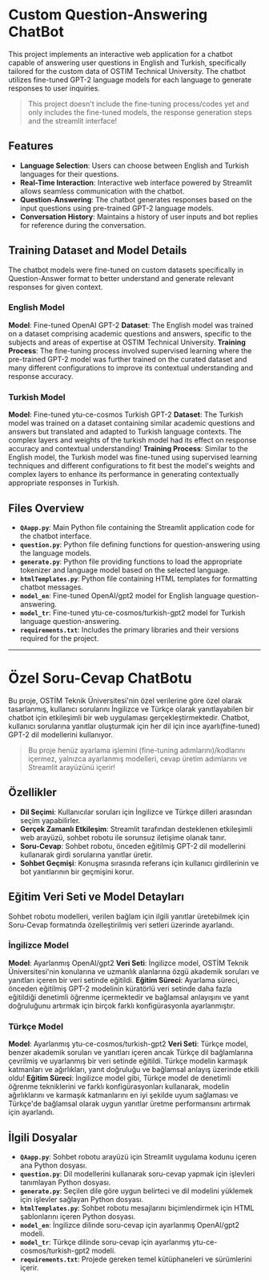 # Custom Question-Answering ChatBot


This project implements an interactive web application for a chatbot capable of answering user questions in English and Turkish, specifically tailored for the custom data of OSTIM Technical University. The chatbot utilizes fine-tuned GPT-2 language models for each language to generate responses to user inquiries.
> This project doesn't include the fine-tuning process/codes yet and only includes the fine-tuned models, the response generation steps and the streamlit interface!

## Features

- **Language Selection**: Users can choose between English and Turkish languages for their questions.
- **Real-Time Interaction**: Interactive web interface powered by Streamlit allows seamless communication with the chatbot.
- **Question-Answering**: The chatbot generates responses based on the input questions using pre-trained GPT-2 language models.
- **Conversation History**: Maintains a history of user inputs and bot replies for reference during the conversation.

## Training Dataset and Model Details
The chatbot models were fine-tuned on custom datasets specifically in Question-Answer format to better understand and generate relevant responses for given context.

### English Model
**Model**: Fine-tuned OpenAI GPT-2
**Dataset**: The English model was trained on a dataset comprising academic questions and answers, specific to the subjects and areas of expertise at OSTIM Technical University.
**Training Process**: The fine-tuning process involved supervised learning where the pre-trained GPT-2 model was further trained on the curated dataset and many different configurations to improve its contextual understanding and response accuracy.
### Turkish Model
**Model**: Fine-tuned ytu-ce-cosmos Turkish GPT-2
**Dataset**: The Turkish model was trained on a dataset containing similar academic questions and answers but translated and adapted to Turkish language contexts. The complex layers and weights of the turkish model had its effect on response accuracy and contextual understanding!
**Training Process**: Similar to the English model, the Turkish model was fine-tuned using supervised learning techniques and different configurations to fit best the model's weights and complex layers to enhance its performance in generating contextually appropriate responses in Turkish.

## Files Overview

- **`QAapp.py`**: Main Python file containing the Streamlit application code for the chatbot interface.
- **`question.py`**: Python file defining functions for question-answering using the language models.
- **`generate.py`**: Python file providing functions to load the appropriate tokenizer and language model based on the selected language.
- **`htmlTemplates.py`**: Python file containing HTML templates for formatting chatbot messages.
- **`model_en`**: Fine-tuned OpenAI/gpt2 model for English language question-answering.
- **`model_tr`**: Fine-tuned ytu-ce-cosmos/turkish-gpt2 model for Turkish language question-answering.
- **`requirements.txt`**: Includes the primary libraries and their versions required for the project.

--------------------------

# Özel Soru-Cevap ChatBotu


Bu proje, OSTİM Teknik Üniversitesi'nin özel verilerine göre özel olarak tasarlanmış, kullanıcı sorularını İngilizce ve Türkçe olarak yanıtlayabilen bir chatbot için etkileşimli bir web uygulaması gerçekleştirmektedir. Chatbot, kullanıcı sorularına yanıtlar oluşturmak için her dil için ince ayarlı(fine-tuned) GPT-2 dil modellerini kullanıyor.
> Bu proje henüz ayarlama işlemini (fine-tuning adımlarını)/kodlarını içermez, yalnızca ayarlanmış modelleri, cevap üretim adımlarını ve Streamlit arayüzünü içerir!

## Özellikler

- **Dil Seçimi**: Kullanıcılar soruları için İngilizce ve Türkçe dilleri arasından seçim yapabilirler.
- **Gerçek Zamanlı Etkileşim**: Streamlit tarafından desteklenen etkileşimli web arayüzü, sohbet robotu ile sorunsuz iletişime olanak tanır.
- **Soru-Cevap**: Sohbet robotu, önceden eğitilmiş GPT-2 dil modellerini kullanarak girdi sorularına yanıtlar üretir.
- **Sohbet Geçmişi**: Konuşma sırasında referans için kullanıcı girdilerinin ve bot yanıtlarının bir geçmişini korur.

## Eğitim Veri Seti ve Model Detayları
Sohbet robotu modelleri, verilen bağlam için ilgili yanıtlar üretebilmek için Soru-Cevap formatında özelleştirilmiş veri setleri üzerinde ayarlandı.

### İngilizce Model
**Model**: Ayarlanmış OpenAI/gpt2
**Veri Seti**: İngilizce model, OSTİM Teknik Üniversitesi'nin konularına ve uzmanlık alanlarına özgü akademik soruları ve yanıtları içeren bir veri setinde eğitildi.
**Eğitim Süreci**: Ayarlama süreci, önceden eğitilmiş GPT-2 modelinin küratörlü veri setinde daha fazla eğitildiği denetimli öğrenme içermektedir ve bağlamsal anlayışını ve yanıt doğruluğunu artırmak için birçok farklı konfigürasyonla ayarlanmıştır.
### Türkçe Model
**Model**: Ayarlanmış ytu-ce-cosmos/turkish-gpt2
**Veri Seti**: Türkçe model, benzer akademik soruları ve yanıtları içeren ancak Türkçe dil bağlamlarına çevrilmiş ve uyarlanmış bir veri setinde eğitildi. Türkçe modelin karmaşık katmanları ve ağırlıkları, yanıt doğruluğu ve bağlamsal anlayış üzerinde etkili oldu!
**Eğitim Süreci**: İngilizce model gibi, Türkçe model de denetimli öğrenme tekniklerini ve farklı konfigürasyonları kullanarak, modelin ağırlıklarını ve karmaşık katmanlarını en iyi şekilde uyum sağlaması ve Türkçe'de bağlamsal olarak uygun yanıtlar üretme performansını artırmak için ayarlandı.

## İlgili Dosyalar

- **`QAapp.py`**: Sohbet robotu arayüzü için Streamlit uygulama kodunu içeren ana Python dosyası.
- **`question.py`**: Dil modellerini kullanarak soru-cevap yapmak için işlevleri tanımlayan Python dosyası.
- **`generate.py`**: Seçilen dile göre uygun belirteci ve dil modelini yüklemek için işlevler sağlayan Python dosyası.
- **`htmlTemplates.py`**: Sohbet robotu mesajlarını biçimlendirmek için HTML şablonlarını içeren Python dosyası.
- **`model_en`**: İngilizce dilinde soru-cevap için ayarlanmış OpenAI/gpt2 modeli.
- **`model_tr`**: Türkçe dilinde soru-cevap için ayarlanmış ytu-ce-cosmos/turkish-gpt2 modeli.
- **`requirements.txt`**: Projede gereken temel kütüphaneleri ve sürümlerini içerir.
